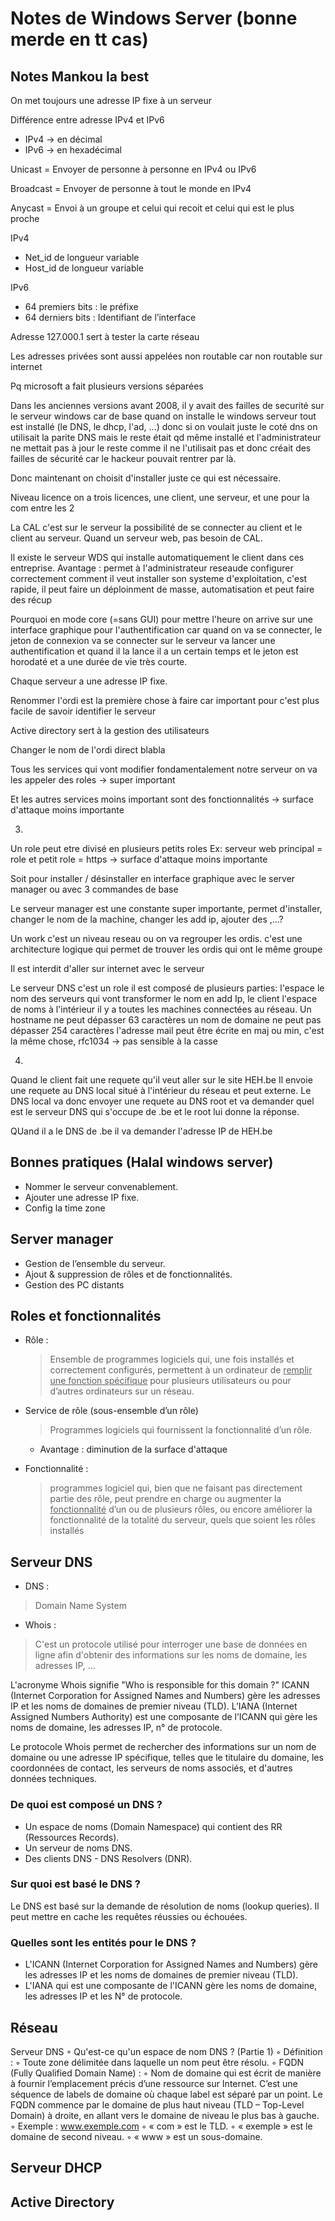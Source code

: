 # Notes de Windows Server (bonne merde en tt cas)

## Notes Mankou la best

On met toujours une adresse IP fixe à un serveur

Différence entre adresse IPv4 et IPv6
* IPv4 -> en décimal
* IPv6 -> en hexadécimal

Unicast = Envoyer de personne à personne en IPv4 ou IPv6

Broadcast = Envoyer de personne à tout le monde en IPv4

Anycast = Envoi à un groupe et celui qui recoit et celui qui est le plus proche

IPv4
* Net_id de longueur variable
* Host_id de longueur variable

IPv6
* 64 premiers bits : le préfixe
* 64 derniers bits : Identifiant de l’interface

Adresse 127.000.1 sert à tester la carte réseau 

Les adresses privées sont aussi appelées non routable car non routable sur internet

Pq microsoft a fait plusieurs versions séparées

Dans les anciennes versions avant 2008, il y avait des failles de securité sur le serveur windows car de base quand on installe le windows serveur tout est installé (le DNS, le dhcp, l'ad, ...) donc si on voulait juste le coté dns on utilisait la parite DNS mais le reste était qd même installé et l'administrateur ne mettait pas à jour le reste comme il ne l'utilisait pas et donc créait des failles de sécurité car le hackeur pouvait rentrer par là.

Donc maintenant on choisit d'installer juste ce qui est nécessaire.

Niveau licence on a trois licences, une client, une serveur, et une pour la com entre les 2

La CAL c'est sur le serveur la possibilité de se connecter au client et le client au serveur. Quand un serveur web, pas besoin de CAL.

Il existe le serveur WDS qui installe automatiquement le client dans ces entreprise.
Avantage : permet à l'administrateur reseaude configurer correctement comment il veut installer son systeme d'exploitation, c'est rapide, il peut faire un déploinment de masse, automatisation et peut faire des récup

Pourquoi en mode core (=sans GUI) pour mettre l'heure on arrive sur une interface graphique pour l'authentification car quand on va se connecter, le jeton de connexion va se connecter sur le serveur va lancer une authentification et quand il  la lance il a un certain temps et le jeton est horodaté et a une durée de vie très courte.

Chaque serveur a une adresse IP fixe.

Renommer l'ordi est la première chose à faire car important pour c'est plus facile de savoir identifier le serveur 

Active directory sert à la gestion des utilisateurs

Changer le nom de l'ordi direct blabla

Tous les services qui vont modifier fondamentalement notre serveur on va les appeler des roles -> super important 

Et les autres services moins important sont des fonctionnalités -> surface d'attaque moins importante

3)

Un role peut etre divisé en plusieurs petits roles
Ex: serveur web principal = role et petit role = https -> surface d'attaque moins importante

Soit pour installer / désinstaller en interface graphique avec le server manager ou avec 3 commandes de base

Le serveur manager est une constante super importante, permet d'installer, changer le nom de la machine, changer les add ip, ajouter des ,...?

Un work c'est un niveau reseau ou on va regrouper les ordis. c'est une architecture logique qui permet de trouver les ordis qui ont le même groupe

Il est interdit d'aller sur internet avec le serveur 

Le serveur DNS c'est un role il est composé de plusieurs parties: l'espace le nom des serveurs qui vont transformer le nom en add Ip, le client l'espace de noms à l'intérieur il y a toutes les machines connectées au réseau.
Un hostname ne peut dépasser 63 caractères
un nom de domaine ne peut pas dépasser 254 caractères
l'adresse mail peut être écrite en maj ou min, c'est la même chose, rfc1034 -> pas sensible à la casse 

4)

Quand le client fait une requete qu'il veut aller sur le site HEH.be
Il envoie une requete au DNS local situé à l'intérieur du réseau et peut externe.
Le DNS local va donc envoyer une requete au DNS root et va demander quel est le serveur DNS qui s'occupe de .be et le root lui donne la réponse.

QUand il a le DNS de .be il va demander l'adresse IP de HEH.be




## Bonnes pratiques (Halal windows server)

* Nommer le serveur convenablement.
* Ajouter une adresse IP fixe.
* Config la time zone

## Server manager

* Gestion de l’ensemble du serveur.
* Ajout & suppression de rôles et de fonctionnalités.
* Gestion des PC distants

## Roles et fonctionnalités 

* Rôle :
    > Ensemble de programmes logiciels qui, une fois
installés et correctement configurés, permettent à un ordinateur de <ins>remplir une
fonction spécifique</ins> pour plusieurs utilisateurs ou pour d’autres ordinateurs sur un
réseau.

* Service de rôle (sous-ensemble d’un rôle)
    > Programmes logiciels qui fournissent la fonctionnalité
d’un rôle.
    * Avantage : diminution de la surface d'attaque

* Fonctionnalité :
    > programmes logiciel qui, bien
que ne faisant pas directement partie des rôle, peut prendre en charge ou
augmenter la <ins>fonctionnalité</ins> d’un ou de plusieurs rôles, ou encore améliorer la
fonctionnalité de la totalité du serveur, quels que soient les rôles installés

## Serveur DNS

* DNS :
> Domain Name System

* Whois :
> C'est un protocole utilisé pour interroger une base de
données en ligne afin d'obtenir des informations sur
les noms de domaine, les adresses IP, ...


L'acronyme Whois signifie "Who is responsible for this
domain ?" ICANN (Internet Corporation for Assigned
Names and Numbers) gère les adresses IP et les noms
de domaines de premier niveau (TLD). L’IANA (Internet
Assigned Numbers Authority) est une composante de
l’ICANN qui gère les noms de domaine, les adresses IP,
n° de protocole.

Le protocole Whois permet de rechercher des
informations sur un nom de domaine ou une adresse IP
spécifique, telles que le titulaire du domaine, les
coordonnées de contact, les serveurs de noms
associés, et d'autres données techniques.

### De quoi est composé un DNS ?

* Un espace de noms (Domain Namespace) qui contient
des RR (Ressources Records).
* Un serveur de noms DNS.
* Des clients DNS - DNS Resolvers (DNR).

### Sur quoi est basé le DNS ?
Le DNS est basé sur la demande de résolution de
noms (lookup queries). Il peut mettre en cache les
requêtes réussies ou échouées.

### Quelles sont les entités pour le DNS ?
* L'ICANN (Internet Corporation for Assigned Names and
Numbers) gère les adresses IP et les noms de domaines de
premier niveau (TLD).
* L'IANA qui est une composante de l'ICANN gère les noms
de domaine, les adresses IP et les N° de protocole.

## Réseau 

Serveur DNS
◦ Qu'est-ce qu'un espace de nom DNS ? (Partie 1)
◦ Définition :
◦ Toute zone délimitée dans laquelle un nom peut être résolu.
◦ FQDN (Fully Qualified Domain Name) :
◦ Nom de domaine qui est écrit de manière à fournir l’emplacement précis d’une ressource sur Internet.
C’est une séquence de labels de domaine où chaque label est séparé par un point. Le FQDN commence
par le domaine de plus haut niveau (TLD – Top-Level Domain) à droite, en allant vers le domaine de niveau
le plus bas à gauche.
◦ Exemple : www.exemple.com
◦ « com » est le TLD.
◦ « exemple » est le domaine de second niveau.
◦ « www » est un sous-domaine.

## Serveur DHCP

## Active Directory

